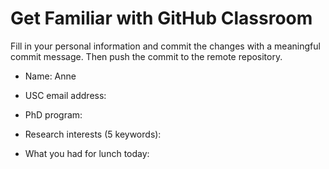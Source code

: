 # Get Familiar with GitHub Classroom

Fill in your personal information and commit the changes with a meaningful commit message.  Then push the commit to the remote repository.

* Name: Anne

* USC email address:

* PhD program:

* Research interests (5 keywords):

* What you had for lunch today:

